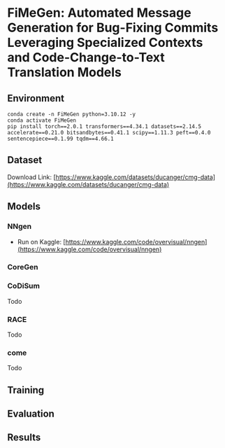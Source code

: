 # FiMeGen: Automated Message Generation for Bug-Fixing Commits Leveraging Specialized Contexts and Code-Change-to-Text Translation Models

## Environment
```
conda create -n FiMeGen python=3.10.12 -y
conda activate FiMeGen
pip install torch==2.0.1 transformers==4.34.1 datasets==2.14.5 accelerate==0.21.0 bitsandbytes==0.41.1 scipy==1.11.3 peft==0.4.0 sentencepiece==0.1.99 tqdm==4.66.1
```

## Dataset
Download Link: [https://www.kaggle.com/datasets/ducanger/cmg-data](https://www.kaggle.com/datasets/ducanger/cmg-data)


## Models

### NNgen
* Run on Kaggle: [https://www.kaggle.com/code/overvisual/nngen](https://www.kaggle.com/code/overvisual/nngen)

### CoreGen

### CoDiSum
Todo

### RACE
Todo

### come
Todo

## Training

## Evaluation

## Results
